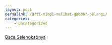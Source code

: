 ```yaml
---
layout: post
permalink: /arti-mimpi-melihat-gambar-pelangi/
categories:
    - Uncategorized
---
```


[Baca Selengkapnya](/05)